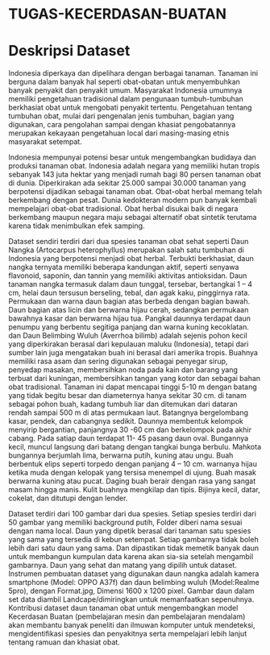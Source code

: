 # TUGAS-KECERDASAN-BUATAN

# Deskripsi Dataset
Indonesia diperkaya dan dipelihara dengan berbagai tanaman. Tanaman ini berguna dalam banyak hal seperti obat-obatan untuk menyembuhkan banyak penyakit dan penyakit umum. Masyarakat Indonesia umumnya memiliki pengetahuan tradisional dalam pengunaan tumbuh-tumbuhan berkhasiat obat untuk mengobati penyakit tertentu. Pengetahuan tentang tumbuhan obat, mulai dari pengenalan jenis tumbuhan, bagian yang digunakan, cara pengolahan sampai dengan khasiat pengobatannya merupakan kekayaan pengetahuan local dari masing-masing etnis masyarakat setempat.

Indonesia mempunyai potensi besar untuk mengembangkan budidaya dan produksi tanaman obat. Indonesia adalah negara yang memiliki hutan tropis sebanyak 143 juta hektar yang menjadi rumah bagi 80 persen tanaman obat di dunia. Diperkirakan ada sekitar 25.000 sampai 30.000 tanaman yang berpotensi dijadikan sebagai tanaman obat. Obat-obat herbal memang telah berkembang dengan pesat. Dunia kedokteran modern pun banyak kembali mempelajari obat-obat tradisional. Obat herbal disukai baik di negara berkembang maupun negara maju sebagai alternatif obat sintetik terutama karena tidak menimbulkan efek samping.

Dataset sendiri terdiri dari dua  spesies tanaman obat sehat seperti Daun Nangka (Artocarpus heterophyllus) merupakan  salah satu tumbuhan di Indonesia yang berpotensi menjadi obat herbal. Terbukti berkhasiat, daun nangka ternyata memiliki beberapa kandungan aktif, seperti senyawa flavonoid, saponin, dan tannin yang memiliki aktivitas antioksidan. Daun tanaman nangka termasuk dalam daun tunggal, tersebar, bertangkai 1 – 4 cm, helai daun tersusun berseling, tebal, dan agak kaku, pinggirnya rata. Permukaan dan warna daun bagian atas berbeda dengan bagian bawah. Daun bagian atas licin dan berwarna hijau cerah, sedangkan permukaan bawahnya kasar dan berwarna hijau tua. Pangkal daunnya terdapat daun penumpu yang berbentu segitiga panjang dan warna kuning kecoklatan. dan Daun Belimbing Wuluh (Averrhoa bilimb) adalah sejenis pohon kecil yang diperkirakan berasal dari kepulauan maluku (Indonesia), tetapi dari sumber lain juga mengatakan buah ini berasal dari amerika tropis. Buahnya memiliki rasa asam dan sering digunakan sebagai penyegar sirup, penyedap masakan, membersihkan noda pada kain dan barang yang terbuat dari kuningan, membersihkan tangan yang kotor dan sebagai bahan obat tradisional. Tanaman ini dapat mencapai tinggi 5-10 m dengan batang yang tidak begitu besar dan diameternya hanya sekitar 30 cm. di tanam sebagai pohon buah, kadang tumbuh liar dan ditemukan dari dataran rendah sampai 500 m di atas permukaan laut. Batangnya bergelombang kasar, pendek, dan cabangnya sedikit. Daunnya membentuk kelompok menyirip bergantian, panjangnya 30 -60 cm dan berkelompok pada akhir cabang. Pada satiap daun terdapat 11- 45 pasang daun oval. Bungannya kecil, muncul langsung dari batang dengan tangkai bunga berbulu. Mahkota bungannya berjumlah lima, berwarna putih, kuning atau ungu. Buah berbentuk elips seperti torpedo dengan panjang 4 – 10 cm. warnanya hijau ketika muda dengan kelopak yang tersisa menempel di ujung. Buah masak berwarna kuning atau pucat. Daging buah berair dengan rasa yang sangat masam hingga manis. Kulit buahnya mengkilap dan tipis. Bijinya kecil, datar, cokelat, dan ditutupi dengan lender.

Dataset terdiri dari 100 gambar dari dua spesies. Setiap spesies terdiri dari 50 gambar yang memiliki background putih, Folder diberi nama sesuai dengan nama local. Daun yang dipetik berasal dari tanaman satu spesies yang sama yang tersedia di kebun setempat. Setiap gambarnya tidak boleh lebih dari satu daun yang sama. Dan dipastikan  tidak memetik banyak daun untuk membangun kumpulan data karena akan sia-sia setelah mengambil gambarnya. Daun yang sehat dan matang yang dipilih untuk dataset. Instrumen pembuatan dataset  yang digunakan daun nangka adalah kamera smartphone (Model: OPPO A37f) dan daun belimbing wuluh (Model:Realme 5pro), dengan Format.jpg, Dimensi 1600 x 1200 pixel. Gambar daun dalam set data diambil Landcape/dimiringkan untuk memanfaatkan sepenuhnya.
Kontribusi dataset daun tanaman obat untuk mengembangkan model Kecerdasan Buatan (pembelajaran mesin dan pembelajaran mendalam) akan membantu banyak peneliti dan ilmuwan komputer untuk mendeteksi, mengidentifikasi spesies dan penyakitnya serta mempelajari lebih lanjut tentang ramuan dan khasiat obat. 
